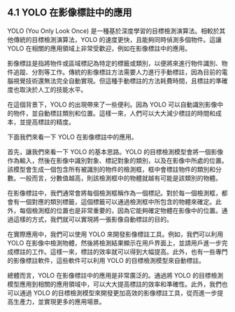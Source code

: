 ## 4.1 YOLO 在影像標註中的應用

YOLO (You Only Look Once) 是一種基於深度學習的目標檢測演算法。相較於其他傳統的目標檢測演算法，YOLO 的速度更快，且能夠同時偵測多個物件。這讓 YOLO 在相關的應用領域上非常受歡迎，例如在影像標註中的應用。

影像標註是指將物件或區域標記為特定的標籤或類別，以便將來進行物件識別、物件追蹤、分割等工作。傳統的影像標註方法需要人力進行手動標註，因為目前的電腦視覺技術還無法完全自動實現。但這種手動標註的方法耗費時間，且標註的準確度也取決於人工的技能水平。

在這個背景下，YOLO 的出現帶來了一些便利。因為 YOLO 可以自動識別影像中的物件，並自動標註類別和位置。這樣一來，人們可以大大減少標註的時間和成本，並提高標註的精度。

下面我們來看一下 YOLO 在影像標註中的應用。

首先，讓我們來看一下 YOLO 的基本思路。YOLO 的目標檢測模型會將一個影像作為輸入，然後在影像中識別對象、標記對象的類別，以及在影像中所處的位置。該模型會生成一個包含所有被識別的物件的檢測框，框中會標註物件的類別和分數。一般而言，分數值越高，則該檢測框中的物體就越有可能是該類別的物體。

在影像標註中，我們通常會將每個檢測框稱作為一個標記。對於每一個檢測框，都會有一個對應的類別標籤，這個標籤可以通過檢測框中所包含的物體來確定。此外，每個檢測框的位置也是非常重要的，因為它能夠確定物體在影像中的位置。通過這樣的方式，我們就可以實現將一張影像自動標註的目的。

在實際應用中，我們可以使用 YOLO 來開發影像標註工具。例如，我們可以利用 YOLO 在影像中檢測物體，然後將檢測結果顯示在用戶界面上，並請用戶進一步完成標註的工作。這樣一來，標註的效率就可以得到大幅提高。此外，也有一些專門的影像標註軟件，這些軟件可以利用 YOLO 的目標檢測模型來自動標註。

總體而言，YOLO 在影像標註中的應用是非常廣泛的。通過將 YOLO 的目標檢測模型應用到相關的應用領域中，可以大大提高標註的效率和準確性。此外，我們也可以通過 YOLO 的目標檢測模型來開發更加高效的影像標註工具，從而進一步提高生產力，並實現更多的應用場景。